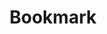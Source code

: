 ---
title: Bookmark
tags: ["bookmark", "favorite", "save", "tag", "web"]
icon: bookmark
svg: '<svg xmlns="http://www.w3.org/2000/svg" width="24" height="24" fill="none" viewBox="0 0 24 24" stroke-width="1.5" stroke-linecap="round" stroke-linejoin="round" stroke="currentColor"><path d="m17.311 20.917-4.21-2.883a1.942 1.942 0 0 0-2.203 0l-4.21 2.883c-1.1.754-.927-13.562-.741-15.086C6.105 4.53 6.407 3 8.029 3h7.943c1.62 0 1.923 1.53 2.082 2.831.185 1.524.359 15.84-.743 15.086Z"/></svg>'
---